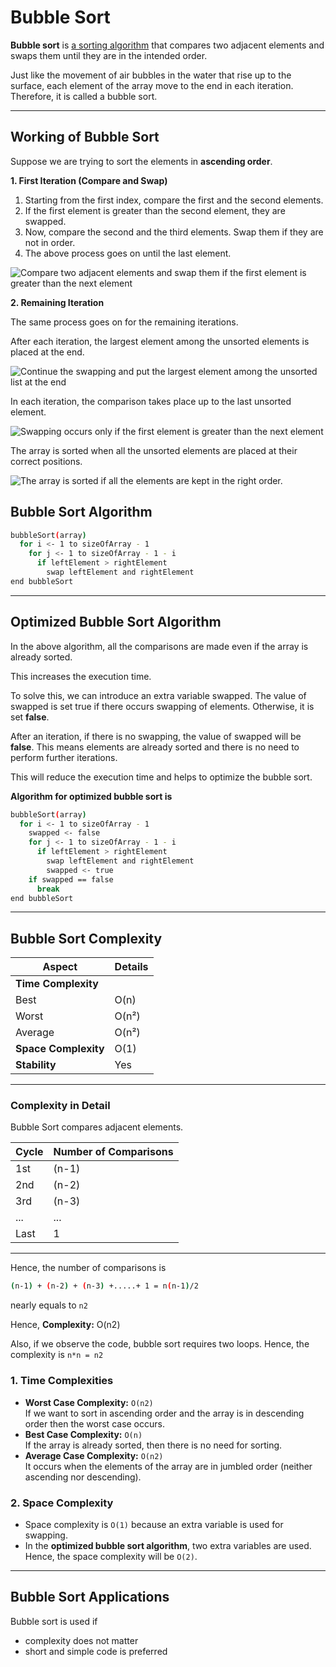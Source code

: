 # Bubble Sort

**Bubble sort** is [a sorting algorithm](https://www.programiz.com/dsa/sorting-algorithm) that compares two adjacent elements and swaps them until they are in the intended order.

Just like the movement of air bubbles in the water that rise up to the surface, each element of the array move to the end in each iteration. Therefore, it is called a bubble sort.

---

## Working of Bubble Sort

Suppose we are trying to sort the elements in **ascending order**.

**1. First Iteration (Compare and Swap)**

1. Starting from the first index, compare the first and the second elements.
2. If the first element is greater than the second element, they are swapped.
3. Now, compare the second and the third elements. Swap them if they are not in order.
4. The above process goes on until the last element.

![Compare two adjacent elements and swap them if the first element is greater than the next element](https://www.programiz.com/sites/tutorial2program/files/Bubble-sort-0.png "Bubble Sort step 0")

**2. Remaining Iteration**

The same process goes on for the remaining iterations.

After each iteration, the largest element among the unsorted elements is placed at the end.

![Continue the swapping and put the largest element among the unsorted list at the end](https://www.programiz.com/sites/tutorial2program/files/Bubble-sort-1.png "Bubble Sort step 1")

In each iteration, the comparison takes place up to the last unsorted element.

![Swapping occurs only if the first element is greater than the next element](https://www.programiz.com/sites/tutorial2program/files/Bubble-sort-2.png "Bubble Sort step 2")

The array is sorted when all the unsorted elements are placed at their correct positions.

![The array is sorted if all the elements are kept in the right order.](https://www.programiz.com/sites/tutorial2program/files/Bubble-sort-3.png "Bubble Sort step 3")

## Bubble Sort Algorithm

```bash
bubbleSort(array)
  for i <- 1 to sizeOfArray - 1
    for j <- 1 to sizeOfArray - 1 - i
      if leftElement > rightElement
        swap leftElement and rightElement
end bubbleSort
```

---

## Optimized Bubble Sort Algorithm

In the above algorithm, all the comparisons are made even if the array is already sorted.

This increases the execution time.

To solve this, we can introduce an extra variable swapped. The value of swapped is set true if there occurs swapping of elements. Otherwise, it is set **false**.

After an iteration, if there is no swapping, the value of swapped will be **false**. This means elements are already sorted and there is no need to perform further iterations.

This will reduce the execution time and helps to optimize the bubble sort.

**Algorithm for optimized bubble sort is**

```bash
bubbleSort(array)
  for i <- 1 to sizeOfArray - 1
    swapped <- false
    for j <- 1 to sizeOfArray - 1 - i
      if leftElement > rightElement
        swap leftElement and rightElement
        swapped <- true
    if swapped == false
      break
end bubbleSort
```

---

## Bubble Sort Complexity

| **Aspect**           | **Details** |
| -------------------- | ----------- |
| **Time Complexity**  |             |
| Best                 | O(n)        |
| Worst                | O(n²)       |
| Average              | O(n²)       |
| **Space Complexity** | O(1)        |
| **Stability**        | Yes         |

---

### Complexity in Detail

Bubble Sort compares adjacent elements.

| **Cycle** | **Number of Comparisons** |
| --------- | ------------------------- |
| 1st       | (n-1)                     |
| 2nd       | (n-2)                     |
| 3rd       | (n-3)                     |
| ...       | ...                       |
| Last      | 1                         |

---

Hence, the number of comparisons is

```bash
(n-1) + (n-2) + (n-3) +.....+ 1 = n(n-1)/2
```

nearly equals to `n2`

Hence, **Complexity:** O(n2)

Also, if we observe the code, bubble sort requires two loops. Hence, the complexity is `n*n = n2`

### 1. Time Complexities

- **Worst Case Complexity:** `O(n2)`  
  If we want to sort in ascending order and the array is in descending order then the worst case occurs.
- **Best Case Complexity:** `O(n)`  
  If the array is already sorted, then there is no need for sorting.
- **Average Case Complexity:** `O(n2)`  
  It occurs when the elements of the array are in jumbled order (neither ascending nor descending).

### 2. Space Complexity

- Space complexity is `O(1)` because an extra variable is used for swapping.
- In the **optimized bubble sort algorithm**, two extra variables are used. Hence, the space complexity will be `O(2)`.

---

## Bubble Sort Applications

Bubble sort is used if

- complexity does not matter
- short and simple code is preferred
